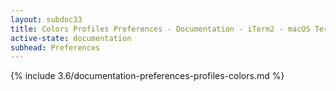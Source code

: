 ```yaml
---
layout: subdoc33
title: Colors Profiles Preferences - Documentation - iTerm2 - macOS Terminal Replacement
active-state: documentation
subhead: Preferences
---
```

{% include 3.6/documentation-preferences-profiles-colors.md %}
